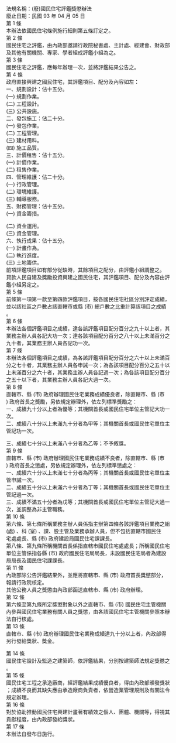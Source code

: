 法規名稱：(廢)國民住宅評鑑獎懲辦法  
廢止日期：民國 93 年 04 月 05 日  
第 1 條  
本辦法依國民住宅條例施行細則第五條訂定之。  
第 2 條  
國民住宅之評鑑，由內政部邀請行政院秘書處、主計處、經建會、財政部  
及其他有關機關、專家、學者組成評鑑小組為之。  
第 3 條  
國民住宅之評鑑，應每年辦理一次，並將評鑑結果公告之。  
第 4 條  
政府直接興建之國民住宅，其評鑑項目、配分及內容如左：  
一、規劃設計：佔十五分。  
(一) 規劃作業。  
(二) 工程設計。  
(三) 公共設施。  
二、發包施工：佔二十分。  
(一) 發包作業。  
(二) 工程管理。  
(三) 建材用料。  
(四) 施工品質。  
三、計價租售：佔十五分。  
(一) 計價作業。  
(二) 租售作業。  
四、管理維護：佔二十分。  
(一) 行政管理。  
(二) 環境維護。  
(三) 輔導服務。  
五、財務管理：佔十五分。  
(一) 資金籌措。  


(二) 資金運用。  
(三) 資金管理。  
六、執行成果：佔十五分。  
(一) 計畫作為。  
(二) 執行進度。  
(三) 土地籌供。  
前項評鑑項目如有部分從缺時，其餘項目之配分，由評鑑小組調整之。  
貸款人民自建及獎勵投資興建之國民住宅，其評鑑項目、配分及內容由評  
鑑小組另定之。  
第 5 條  
前條第一項第一款至第四款評鑑項目，按各國民住宅社區分別評定成績，  
並以該社區之戶數占該直轄市或縣 (市) 總戶數之比重計算該項目之成績  
。  
第 6 條  
本辦法各個評鑑項目之成績，達各該評鑑項目配分百分之九十以上者，其  
業務主辦人員各記大功一次；達各該項目配分百分之八十以上未滿百分之  
九十者，其業務主辦人員各記功一次。  
第 7 條  
本辦法各個評鑑項目之成績，為各該評鑑項目配分百分之六十以上未滿百  
分之七十者，其業務主辦人員各申誡一次；為各該項目配分百分之五十以  
上未滿百分之六十者，其業務主辦人員各記過一次；為各該項目配分百分  
之五十以下者，其業務主辦人員各記大過一次。  
第 8 條  
直轄市、縣 (市) 政府辦理國民住宅業務成績優良者，除直轄市、縣 (市  
) 政府首長之獎勵，另依規定辦理外，依左列標準獎勵之：  
一、成績九十分以上者為優等；其機關首長或國民住宅單位主管記大功一  
次。  
二、成績八十分以上未滿九十分者為甲等；其機關首長或國民住宅單位主  
管記功一次。  


三、成績七十分以上未滿八十分者為乙等；不予敘獎。  
第 9 條  
直轄市、縣 (市) 政府辦理國民住宅業務成績不良者，除直轄市、縣 (市  
) 政府首長之懲處，另依規定辦理外，依左列標準懲處之：  
一、成績六十分以上未滿七十分者為丙等；其機關首長或國民住宅單位主  
管申誡一次。  
二、成績五十分以上未滿六十分者為丁等；其機關首長或國民住宅單位主  
管記過一次。  
三、成績不滿五十分者為戊等；其機關首長或國民住宅單位主管記大過一  
次，並調整為非主管職務。  
第 10 條  
第六條、第七條所稱業務主辦人員係指主辦第四條各該評鑑項目業務之組  
(處) 、科 (室) 、課、股主管及業務承辦人員，但不包括直轄市國民住  
宅處處長、縣 (市) 政府建設局國民住宅課課長。  
第八條、第九條所稱機關首長係指直轄市國民住宅處處長；所稱國民住宅  
單位主管係指各縣 (市) 政府國民住宅局局長，未設國民住宅局者為建設  
局局長及國民住宅課課長。  
第 11 條  
內政部除公告評鑑結果外，並應將直轄市、縣 (市) 政府首長獎懲部分，  
報請行政院核定。  
其他公務人員之獎懲由內政部函送直轄市、縣 (市) 政府辦理。  
第 12 條  
第六條至第九條所定獎懲對象以外之直轄市、縣 (市) 國民住宅主管機關  
內參與國民住宅業務有關人員之獎懲，由各該國民住宅主管機關參照本辦  
法自行核處。  
第 13 條  
直轄市、縣 (市) 政府辦理國民住宅業務成績達九十分以上者，內政部得  
另行發給獎狀、獎金。  


第 14 條  
國民住宅設計及監造之建築師，依評鑑結果，分別按建築師法規定獎懲之  
。  
第 15 條  
國民住宅工程之承造廠商，經評鑑結果成績優良者，得由內政部頒發獎狀  
；成績不良而其缺失應由承造廠商負責者，依營造業管理規則及有關法令  
規定辦理。  
第 16 條  
對於協助推動國民住宅興建計畫著有績效之個人、團體、機關等，得視其  
貢獻程度，由內政部發給獎狀。  
第 17 條  
本辦法自發布日施行。  


